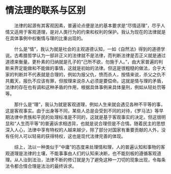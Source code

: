 # 情法理的联系与区别

&emsp;&emsp;法律的起源有其客观因素，普遍论点便是法的基本要求是“尽情适理”，尽乎人情又适用于客观道理，是对人类行为的约束和权利的保护。我认为现在的法律就是在具体事例中权衡情与理的比重出现的。

&emsp;&emsp;什么是“情”，我认为就是社会的主观道德认知，一如《自然法》得到的道德学说。古希腊哲学认为一部非正义的法律就不是法律，而判断法律是否正义就是通过道德来衡量。更朴素的归纳就是孔子的“己所不欲，勿施于人。”，由大家普遍的判断来界定能做和不能做的事情，这就是初始的法律。但这是很粗糙的做法，合乎大家的判断并不代表就是合理的，例如为报父仇，愤而杀人，按情来说，杀父之仇不共戴天，报仇不应该有罪，但按理来说杀人必须是要偿命。这就是情与理的矛盾，法律的存在也有调和这种矛盾的作用，根据具体事例来具体量刑，例如从轻处罚等等。

&emsp;&emsp;那什么是“理”，我认为就是客观道理，例如人生来就会遇见各种不平等的事，这是客观事实。由于出身等不同，某些人总是会受到不同的对待，《罗马法》等早期法律中贵族和平民的处理标准是不同的，这就是基于客观事实的决定。但这很明显和“人生而平等”的普遍诉求相违背，也就是说合理但是不合情。随着民主的思想深入人心，法律中享有特权的人越来越少，除了部分对国家有重要贡献的人外，没有任何人可以轻易的获得特权，这也是现代法律完善的体现。

&emsp;&emsp;综上，法以一种类似于“中庸”的态度来处理情和理，人的普遍认知和事物的客观道理是法律的土壤，不能事事由人们的认知来决断，也不能刻板的遵循客观道理。从人治到法治，法律不断的修订就是为了避免这种一刀切的现象出现，令每条法令都合情合理是法治的最终诉求。

